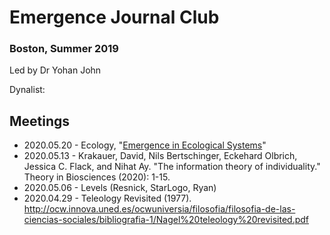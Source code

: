 # Emergence Journal Club 
### Boston, Summer 2019
Led by Dr Yohan John


Dynalist: 


## Meetings
- 2020.05.20 - Ecology, "[Emergence in Ecological Systems](https://www.researchgate.net/publication/226820515_Emergence_in_Ecological_Systems)" 
- 2020.05.13 - Krakauer, David, Nils Bertschinger, Eckehard Olbrich, Jessica C. Flack, and Nihat Ay. "The information theory of individuality." Theory in Biosciences (2020): 1-15.
- 2020.05.06 - Levels (Resnick, StarLogo, Ryan)
- 2020.04.29 - Teleology Revisited (1977). http://ocw.innova.uned.es/ocwuniversia/filosofia/filosofia-de-las-ciencias-sociales/bibliografia-1/Nagel%20teleology%20revisited.pdf
